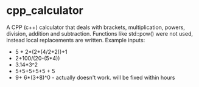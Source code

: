 # cpp_calculator
A CPP (c++) calculator that deals with brackets, multiplication, powers, division, addition and subtraction. Functions like std::pow() were not used, instead local replacements are written. Example inputs:  
<ul>
<li>5 + 2*(2+(4/2+2))+1</li>
<li>2+100/(20-(5*4))</li>
<li>3.14*3^2</li>
<li>5+5+5+5+5   + 5</li>
<li>9+ 6*(3+8)^0 - actually doesn't work. will be fixed within hours</li>
</ul>
